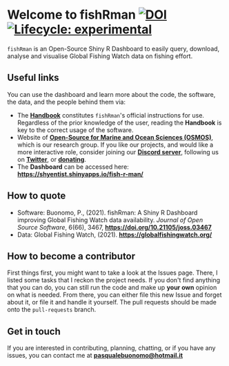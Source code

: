 # Welcome to fishRman [![DOI](https://joss.theoj.org/papers/10.21105/joss.03467/status.svg)](https://doi.org/10.21105/joss.03467) <!-- badges: start --> [![Lifecycle: experimental](https://img.shields.io/badge/lifecycle-experimental-orange.svg)](https://lifecycle.r-lib.org/articles/stages.html#experimental) <!-- badges: end -->

`fishRman` is an Open-Source Shiny R Dashboard to easily query, download, analyse and visualise Global Fishing Watch data on fishing effort. 

## Useful links
You can use the dashboard and learn more about the code, the software, the data, and the people behind them via:

- The [**Handbook**](https://raw.githubusercontent.com/Shyentist/fish-r-man/main/inst/app/www/doc/Handbook.pdf) constitutes `fishRman`'s official instructions for use. Regardless of the prior knowledge of the user, reading the **Handbook** is key to the correct usage of the software.
- Website of [**Open-Source for Marine and Ocean Sciences (OSMOS)**](https://osmos.xyz/), which is our research group. If you like our projects, and would like a more interactive role, consider joining our [**Discord server**](https://discord.com/invite/W2unKxKbp7), following us on [**Twitter**](https://twitter.com/osmos_xyz), or [**donating**](https://www.buymeacoffee.com/osmos).
- The **Dashboard** can be accessed here: **https://shyentist.shinyapps.io/fish-r-man/**

## How to quote
- Software: Buonomo, P., (2021). fishRman: A Shiny R Dashboard improving Global Fishing Watch data availability. *Journal of Open Source Software*, 6(66), 3467, **https://doi.org/10.21105/joss.03467**
- Data: Global Fishing Watch, (2021). **https://globalfishingwatch.org/**

## How to become a contributor
First things first, you might want to take a look at the Issues page. There, I listed some tasks that I reckon the project needs. If you don't find anything that you can do, you can still run the code and make up **your own** opinion on what is needed. From there, you can either file this new Issue and forget about it, or file it and handle it yourself. The pull requests should be made onto the `pull-requests` branch.

## Get in touch
If you are interested in contributing, planning, chatting, or if you have any issues, you can contact me at **pasqualebuonomo@hotmail.it**
